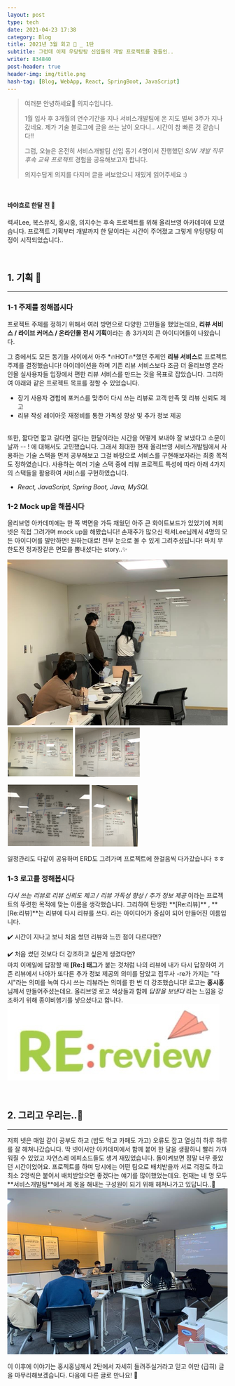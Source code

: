 ```yaml
---
layout: post
type: tech
date: 2021-04-23 17:38
category: Blog
title: 2021년 3월 회고 🔮 _ 1탄 
subtitle: 그런데 이제 우당탕탕 신입들의 개발 프로젝트를 곁들인..
writer: 834840
post-header: true
header-img: img/title.png
hash-tag: [Blog, WebApp, React, SpringBoot, JavaScript]
---
```

> 여러분 안녕하세요💚 의지수입니다.
>
> 1월 입사 후 3개월의 연수기간을 지나 서비스개발팀에 온 지도 벌써 3주가 지나갔네요. 제가 기술 블로그에 글을 쓰는 날이 오다니.. 시간이 참 빠른 것 같습니다!!
>
> 그럼, 오늘은 온전히 서비스개발팀 신입 동기 4명이서 진행했던  *S/W 개발 직무 후속 교육 프로젝트* 경험을 공유해보고자 합니다.
>
> 의지수답게 의지를 다지며 글을 써보았으니 재밌게 읽어주세요 :) 

<br />

#### 바야흐로 한달 전 💬

력셔Lee, 복스뮤직, 홍시홍, 의지수는 후속 프로젝트를 위해 올리브영 아카데미에 모였습니다. 프로젝트 기획부터 개발까지 한 달이라는 시간이 주어졌고 그렇게 우당탕탕 여정이 시작되었습니다..

<br />

## 1. 기획 📄

<hr />

### 1-1 주제를 정해봅시다

프로젝트 주제를 정하기 위해서 여러 방면으로 다양한 고민들을 했었는데요, **리뷰 서비스 / 라이브 커머스 / 온라인몰 전시 기획**이라는 총 3가지의 큰 아이디어들이 나왔습니다. 

그 중에서도 모든 동기들 사이에서 아주 *🔥HOT🔥*했던 주제인 **리뷰 서비스**로 프로젝트 주제를 결정했습니다! 아이데이션을 하며 기존 리뷰 서비스보다 조금 더 올리브영 온라인몰 실사용자들 입장에서 편한 리뷰 서비스를 만드는 것을 목표로 잡았습니다.
그리하여 아래와 같은 프로젝트 목표를 정할 수 있었습니다.

* 장기 사용자 경험에 포커스를 맞추어 다시 쓰는 리뷰로 고객 만족 및 리뷰 신뢰도 제고
* 리뷰 작성 레이아웃 재정비를 통한 가독성 향상 및 추가 정보 제공  
  <br />
  
  
또한, 짧다면 짧고 길다면 길다는 한달이라는 시간을 어떻게 보내야 잘 보냈다고 소문이 날까 -- ! 에 대해서도 고민했습니다.
그래서 최대한 현재 올리브영 서비스개발팀에서 사용하는 기술 스택을 먼저 공부해보고 그걸 바탕으로 서비스를 구현해보자라는 최종 목적도 정하였습니다. 사용하는 여러 기술 스택 중에 리뷰 프로젝트 특성에 따라 아래 4가지의 스택들을 활용하여 서비스를 구현하였습니다.
* *React, JavaScript, Spring Boot, Java, MySQL*  



### 1-2 Mock up을 해봅시다

올리브영 아카데미에는 한 쪽 벽면을 가득 채웠던 아주 큰 화이트보드가 있었기에 저희 넷은 직접 그려가며 mock up을 해봤습니다! 손재주가 많으신 력셔Lee님께서 4명의 모든 아이디어를 말만하면! 원하는대로! 전부 눈으로 볼 수 있게 그려주셨답니다!
마치 무한도전 정과장같은 면모를 뽐내셨다는 story..✨   

<img src="img/01.jpg"> <br />
<img src="img/03.png" style="zoom:14.5%; display: inline; padding:8px;">
<img src="img/04.png" style="zoom:14.5%; display: inline;"> <br />

<img src="img/06.png" style="zoom:18.2%; display: inline; padding:8px;">
<img src="img/05.png" style="zoom:13.7%; display: inline;">

일정관리도 다같이 공유하며 ERD도 그려가며 프로젝트에 한걸음씩 다가갔습니다 ㅎㅎ 


### 1-3 로고를 정해봅시다
*다시 쓰는 리뷰로 리뷰 신뢰도 제고 / 리뷰 가독성 향상 / 추가 정보 제공* 이라는 프로젝트의 뚜렷한 목적에 맞는 이름을 생각했습니다. 그리하여 탄생한 ️**[Re:리뷰]** , **[Re:리뷰]**는 리뷰에 다시 리뷰를 쓰다. 라는 아이디어가 중심이 되어 만들어진 이름입니다.  
  
   
✔️ 시간이 지나고 보니 처음 썼던 리뷰와 느낀 점이 다르다면?  

✔️ 처음 썼던 것보다 더 강조하고 싶은게 생겼다면?  
마치 이메일에 답장할 때 **[Re:] 태그**가 붙는 것처럼 나의 리뷰에 내가 다시 답장하여 기존 리뷰에서 나아가 또다른 추가 정보 제공의 의미를 담았고 접두사 -re가 가지는 "다시"라는 의미를 녹여 다시 쓰는 리뷰라는 의미를 한 번 더 강조했습니다!
로고는 **홍시홍**님께서 만들어주셨는데요. 올리브영 로고 색상들과 함께 *답장을 보낸다* 라는 느낌을 강조하기 위해 종이비행기를 넣으셨다고 합니다.
<img src="img/Rereview.png">

<br />

## 2. 그리고 우리는..🐥
<hr />
저희 넷은 매일 같이 공부도 하고 (밥도 먹고 카페도 가고) 오류도 잡고 열심히 하루 하루를 잘 헤쳐나갔습니다. 딱 넷이서만 아카데미에서 함께 붙어 한 달을 생활하니 빨리 가까워질 수 있었고 자연스레 에피소드들도 생겨 재밌었습니다. 돌이켜보면 정말 너무 좋았던 시간이었어요.
프로젝트를 하며 당시에는 어떤 팀으로 배치받을까 서로 걱정도 하고 최소 2명씩은 붙어서 배치받았으면 좋겠다는 얘기를 많이했었는데요. 현재는 네 명 모두 **서비스개발팀**에서 제 몫을 해내는 구성원이 되기 위해 헤쳐나가고 있답니다..🤔
<img src="img/02.jpg" style="zoom:70%;">

이 이후에 이야기는 홍시홍님께서 2탄에서 자세히 들려주실거라고 믿고 이만 (급히) 글을 마무리해보겠습니다. 다음에 다른 글로 만나요! 👋